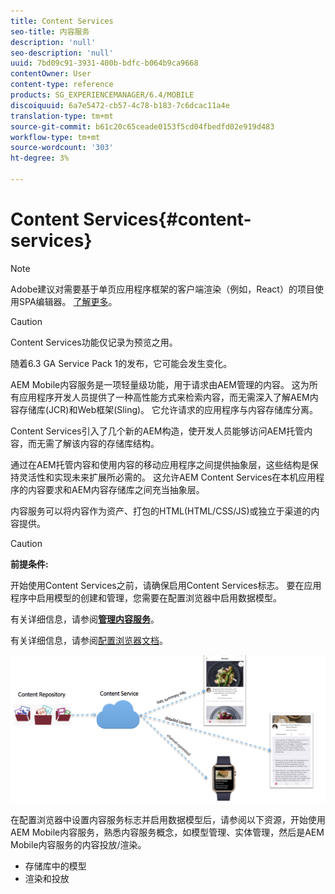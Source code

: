 ```yaml
---
title: Content Services
seo-title: 内容服务
description: 'null'
seo-description: 'null'
uuid: 7bd09c91-3931-400b-bdfc-b064b9ca9668
contentOwner: User
content-type: reference
products: SG_EXPERIENCEMANAGER/6.4/MOBILE
discoiquuid: 6a7e5472-cb57-4c78-b183-7c6dcac11a4e
translation-type: tm+mt
source-git-commit: b61c20c65ceade0153f5cd04fbedfd02e919d483
workflow-type: tm+mt
source-wordcount: '303'
ht-degree: 3%

---
```



# Content Services{#content-services}

>[!NOTE]
>
>Adobe建议对需要基于单页应用程序框架的客户端渲染（例如，React）的项目使用SPA编辑器。 [了解更多](/help/sites-developing/spa-overview.md)。

>[!CAUTION]
>
>Content Services功能仅记录为预览之用。
>
>随着6.3 GA Service Pack 1的发布，它可能会发生变化。

AEM Mobile内容服务是一项轻量级功能，用于请求由AEM管理的内容。 这为所有应用程序开发人员提供了一种高性能方式来检索内容，而无需深入了解AEM内容存储库(JCR)和Web框架(Sling)。 它允许请求的应用程序与内容存储库分离。

Content Services引入了几个新的AEM构造，使开发人员能够访问AEM托管内容，而无需了解该内容的存储库结构。

通过在AEM托管内容和使用内容的移动应用程序之间提供抽象层，这些结构是保持灵活性和实现未来扩展所必需的。 这允许AEM Content Services在本机应用程序的内容要求和AEM内容存储库之间充当抽象层。

内容服务可以将内容作为资产、打包的HTML(HTML/CSS/JS)或独立于渠道的内容提供。

>[!CAUTION]
>
>**前提条件:**
>
>开始使用Content Services之前，请确保启用Content Services标志。 要在应用程序中启用模型的创建和管理，您需要在配置浏览器中启用数据模型。
>
>有关详细信息，请参阅&#x200B;**[管理内容服务](/help/mobile/developing-content-services.md)**。
>
>有关详细信息，请参阅[配置浏览器文档](/help/sites-administering/configurations.md)。

![chlimage_1-143](assets/chlimage_1-143.png)

在配置浏览器中设置内容服务标志并启用数据模型后，请参阅以下资源，开始使用AEM Mobile内容服务，熟悉内容服务概念，如模型管理、实体管理，然后是AEM Mobile内容服务的内容投放/渲染。

* 存储库中的模型
* 渲染和投放

